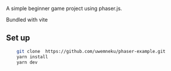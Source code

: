 
A simple beginner game project using phaser.js.

Bundled with vite

## Set up
```bash
    git clone  https://github.com/uwemneku/phaser-example.git
    yarn install
    yarn dev
```
